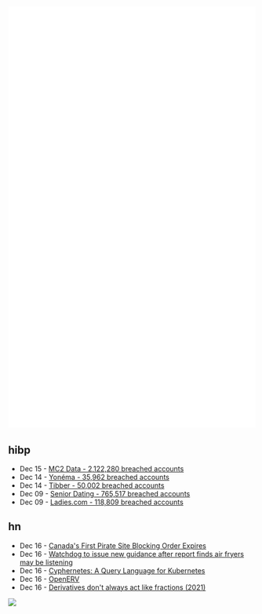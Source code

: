 ![Metrics](https://raw.githubusercontent.com/phixion/phixion/master/metrics.svg)

## hibp

<!--
for https://github.com/phixion/phixion/blob/main/.github/workflows/feeds.yml
-->
<!--START_SECTION:haveibeenpwnd-->
- Dec 15 - [MC2 Data - 2,122,280 breached accounts](https://haveibeenpwned.com/PwnedWebsites#MC2Data)
- Dec 14 - [Yonéma - 35,962 breached accounts](https://haveibeenpwned.com/PwnedWebsites#Yonema)
- Dec 14 - [Tibber - 50,002 breached accounts](https://haveibeenpwned.com/PwnedWebsites#Tibber)
- Dec 09 - [Senior Dating - 765,517 breached accounts](https://haveibeenpwned.com/PwnedWebsites#SeniorDating)
- Dec 09 - [Ladies.com - 118,809 breached accounts](https://haveibeenpwned.com/PwnedWebsites#Ladies)
<!--END_SECTION:haveibeenpwnd-->

## hn

<!--
for https://github.com/phixion/phixion/blob/main/.github/workflows/feeds.yml
-->
<!--START_SECTION:hn-->
- Dec 16 - [Canada's First Pirate Site Blocking Order Expires](https://torrentfreak.com/canadas-first-pirate-site-blocking-order-quietly-expires-241214/)
- Dec 16 - [Watchdog to issue new guidance after report finds air fryers may be listening](https://news.sky.com/story/watchdog-to-issue-new-guidance-after-report-finds-air-fryers-may-be-listening-13273180)
- Dec 16 - [Cyphernetes: A Query Language for Kubernetes](https://cyphernet.es/#)
- Dec 16 - [OpenERV](https://www.openerv.ca)
- Dec 16 - [Derivatives don't always act like fractions (2021)](https://johncarlosbaez.wordpress.com/2021/09/13/the-cyclic-identity-for-partial-derivatives/)
<!--END_SECTION:hn-->

<!--
for https://yhype.me
-->
![](https://hit.yhype.me/github/profile?user_id=13013670)
